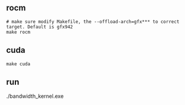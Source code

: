 ## rocm
```
# make sure modify Makefile, the --offload-arch=gfx*** to correct target. Default is gfx942
make rocm
```

## cuda
```
make cuda
```

## run
./bandwidth_kernel.exe
